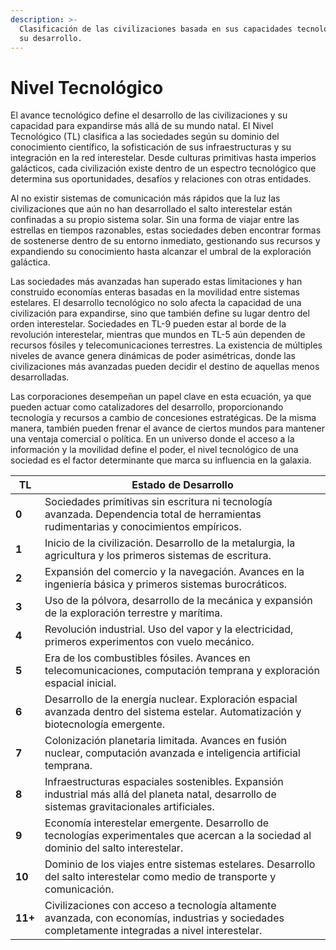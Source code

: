```yaml
---
description: >-
  Clasificación de las civilizaciones basada en sus capacidades tecnológicas y
  su desarrollo.
---
```


# Nivel Tecnológico

El avance tecnológico define el desarrollo de las civilizaciones y su capacidad para expandirse más allá de su mundo natal. El Nivel Tecnológico (TL) clasifica a las sociedades según su dominio del conocimiento científico, la sofisticación de sus infraestructuras y su integración en la red interestelar. Desde culturas primitivas hasta imperios galácticos, cada civilización existe dentro de un espectro tecnológico que determina sus oportunidades, desafíos y relaciones con otras entidades.

Al no existir sistemas de comunicación más rápidos que la luz las civilizaciones que aún no han desarrollado el salto interestelar están confinadas a su propio sistema solar. Sin una forma de viajar entre las estrellas en tiempos razonables, estas sociedades deben encontrar formas de sostenerse dentro de su entorno inmediato, gestionando sus recursos y expandiendo su conocimiento hasta alcanzar el umbral de la exploración galáctica.

Las sociedades más avanzadas han superado estas limitaciones y han construido economías enteras basadas en la movilidad entre sistemas estelares. El desarrollo tecnológico no solo afecta la capacidad de una civilización para expandirse, sino que también define su lugar dentro del orden interestelar. Sociedades en TL-9 pueden estar al borde de la revolución interestelar, mientras que mundos en TL-5 aún dependen de recursos fósiles y telecomunicaciones terrestres. La existencia de múltiples niveles de avance genera dinámicas de poder asimétricas, donde las civilizaciones más avanzadas pueden decidir el destino de aquellas menos desarrolladas.

Las corporaciones desempeñan un papel clave en esta ecuación, ya que pueden actuar como catalizadores del desarrollo, proporcionando tecnología y recursos a cambio de concesiones estratégicas. De la misma manera, también pueden frenar el avance de ciertos mundos para mantener una ventaja comercial o política. En un universo donde el acceso a la información y la movilidad define el poder, el nivel tecnológico de una sociedad es el factor determinante que marca su influencia en la galaxia.

| **TL**  | **Estado de Desarrollo** |
|---------|-------------------------|
| **0**  | Sociedades primitivas sin escritura ni tecnología avanzada. Dependencia total de herramientas rudimentarias y conocimientos empíricos. |
| **1**  | Inicio de la civilización. Desarrollo de la metalurgia, la agricultura y los primeros sistemas de escritura. |
| **2**  | Expansión del comercio y la navegación. Avances en la ingeniería básica y primeros sistemas burocráticos. |
| **3**  | Uso de la pólvora, desarrollo de la mecánica y expansión de la exploración terrestre y marítima. |
| **4**  | Revolución industrial. Uso del vapor y la electricidad, primeros experimentos con vuelo mecánico. |
| **5**  | Era de los combustibles fósiles. Avances en telecomunicaciones, computación temprana y exploración espacial inicial. |
| **6**  | Desarrollo de la energía nuclear. Exploración espacial avanzada dentro del sistema estelar. Automatización y biotecnología emergente. |
| **7**  | Colonización planetaria limitada. Avances en fusión nuclear, computación avanzada e inteligencia artificial temprana. |
| **8**  | Infraestructuras espaciales sostenibles. Expansión industrial más allá del planeta natal, desarrollo de sistemas gravitacionales artificiales. |
| **9**  | Economía interestelar emergente. Desarrollo de tecnologías experimentales que acercan a la sociedad al dominio del salto interestelar. |
| **10** | Dominio de los viajes entre sistemas estelares. Desarrollo del salto interestelar como medio de transporte y comunicación. |
| **11+** | Civilizaciones con acceso a tecnología altamente avanzada, con economías, industrias y sociedades completamente integradas a nivel interestelar. |
